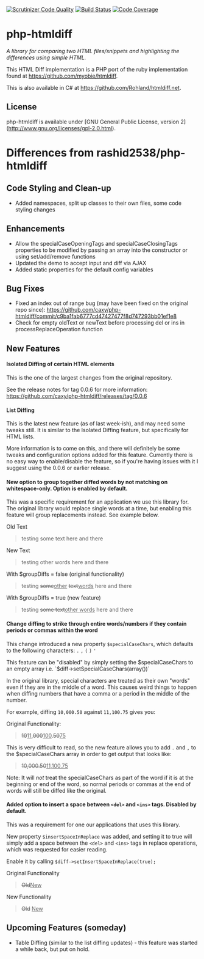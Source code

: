 [![Scrutinizer Code Quality](https://scrutinizer-ci.com/g/caxy/php-htmldiff/badges/quality-score.png?b=master)](https://scrutinizer-ci.com/g/caxy/php-htmldiff/?branch=master)
[![Build Status](https://scrutinizer-ci.com/g/caxy/php-htmldiff/badges/build.png?b=master)](https://scrutinizer-ci.com/g/caxy/php-htmldiff/build-status/master)
[![Code Coverage](https://scrutinizer-ci.com/g/caxy/php-htmldiff/badges/coverage.png?b=master)](https://scrutinizer-ci.com/g/caxy/php-htmldiff/?branch=master)

php-htmldiff
=======
*A library for comparing two HTML files/snippets and highlighting the differences using simple HTML.*

This HTML Diff implementation is a PHP port of the ruby implementation found at https://github.com/myobie/htmldiff.

This is also available in C# at https://github.com/Rohland/htmldiff.net.

License
-------
php-htmldiff is available under [GNU General Public License, version 2] (http://www.gnu.org/licenses/gpl-2.0.html).

Differences from rashid2538/php-htmldiff
========================================
## Code Styling and Clean-up
* Added namespaces, split up classes to their own files, some code styling changes

## Enhancements
* Allow the specialCaseOpeningTags and specialCaseClosingTags properties to be modified by passing an array into the constructor or using set/add/remove functions
* Updated the demo to accept input and diff via AJAX
* Added static properties for the default config variables

## Bug Fixes
* Fixed an index out of range bug (may have been fixed on the original repo since): https://github.com/caxy/php-htmldiff/commit/c9ba1fab6777cd47427477f8d747293bb01ef1e8
* Check for empty oldText or newText before processing del or ins in processReplaceOperation function

## New Features
#### Isolated Diffing of certain HTML elements
This is the one of the largest changes from the original repository.

See the release notes for tag 0.0.6 for more information: https://github.com/caxy/php-htmldiff/releases/tag/0.0.6

#### List Diffing
This is the latest new feature (as of last week-ish), and may need some tweaks still. It is similar to the Isolated Diffing feature, but specifically for HTML lists.

More information is to come on this, and there will definitely be some tweaks and configuration options added for this feature. Currently there is no easy way to enable/disable the feature, so if you're having issues with it I suggest using the 0.0.6 or earlier release.

#### New option to group together diffed words by not matching on whitespace-only. Option is enabled by default.
This was a specific requirement for an application we use this library for. The original library would replace single words at a time, but enabling this feature will group replacements instead. See example below.

Old Text
> testing some text here and there

New Text
> testing other words here and there

With $groupDiffs = false (original functionality)
> testing <del>some</del><ins>other</ins> <del>text</del><ins>words</ins> here and there

With $groupDiffs = true (new feature)
> testing <del>some text</del><ins>other words</ins> here and there

#### Change diffing to strike through entire words/numbers if they contain periods or commas within the word
This change introduced a new property `$specialCaseChars`, which defaults to the following characters: `.` `,` `(` `)` `'`

This feature can be "disabled" by simply setting the $specialCaseChars to an empty array i.e. `$diff->setSpecialCaseChars(array())`

In the original library, special characters are treated as their own "words" even if they are in the middle of a word. This causes weird things to happen when diffing numbers that have a comma or a period in the middle of the number.

For example, diffing `10,000.50` against `11,100.75` gives you:

Original Functionality:
> <del class="diffmod">10</del><ins class="diffmod">11</ins>,<del class="diffmod">000</del><ins class="diffmod">100</ins>.<del class="diffmod">50</del><ins class="diffmod">75</ins>

This is very difficult to read, so the new feature allows you to add `.` and `,` to the $specialCaseChars array in order to get output that looks like:
> <del class="diffmod">10,000.50</del><ins class="diffmod">11,100.75</ins>

Note: It will *not* treat the specialCaseChars as part of the word if it is at the beginning or end of the word, so normal periods or commas at the end of words will still be diffed like the original.

#### Added option to insert a space between `<del>` and `<ins>` tags. Disabled by default.
This was a requirement for one our applications that uses this library.

New property `$insertSpaceInReplace` was added, and setting it to true will simply add a space between the `<del>` and `<ins>` tags in replace operations, which was requested for easier reading.

Enable it by calling `$diff->setInsertSpaceInReplace(true);`

Original Functionality
> <del>Old</del><ins>New</ins>

New Functionality
> <del>Old</del> <ins>New</ins>

## Upcoming Features (someday)
* Table Diffing (similar to the list diffing updates) - this feature was started a while back, but put on hold.
